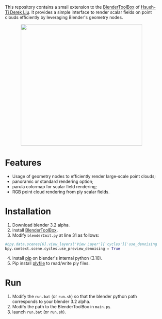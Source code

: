 This repository contains a small extension to the [BlenderToolBox](https://github.com/HTDerekLiu/BlenderToolbox) of [Hsueh-Ti Derek Liu](https://github.com/HTDerekLiu). It provides a simple interface to render scalar fields on point clouds efficiently by leveraging Blender's geometry nodes.

<p align="center">
  <img align="center"  src="/renders/RhombicDodecahedron.png", width=400>
</p>

# Features
- Usage of geometry nodes to efficiently render large-scale point clouds;
- panoramic or standard rendering option;
- parula colormap for scalar field rendering;
- RGB point cloud rendering from ply scalar fields.

# Installation
1. Download blender 3.2 alpha.
2. Install [BlenderToolBox](https://github.com/HTDerekLiu/BlenderToolbox).
3. Modify ``blenderInit.py`` at line 31 as follows:
```python
#bpy.data.scenes[0].view_layers['View Layer']['cycles']['use_denoising'] = 1
bpy.context.scene.cycles.use_preview_denoising = True
```
4. Install [pip](https://pypi.org/project/pip/) on blender's internal python (3.10).
5. Pip install [plyfile](https://pypi.org/project/plyfile/) to read/write ply files.

# Run
1. Modify the ``run.bat`` (or ``run.sh``) so that the blender python path corresponds to your blender 3.2 alpha.
2. Modify the path to the BlenderToolBox in ``main.py``.
3. launch ``run.bat`` (or ``run.sh``).
